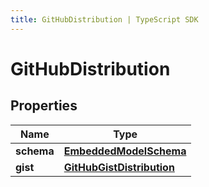 ```yaml
---
title: GitHubDistribution | TypeScript SDK
---
```



# GitHubDistribution


## Properties

Name | Type
------------ | -------------
**schema** | [**EmbeddedModelSchema**](EmbeddedModelSchema)
**gist** | [**GitHubGistDistribution**](GitHubGistDistribution)


